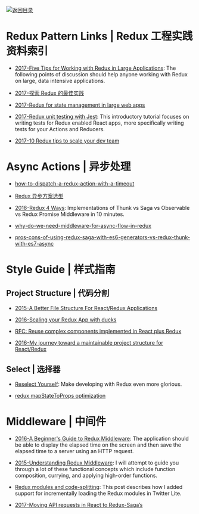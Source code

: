 [![返回目录](https://user-images.githubusercontent.com/5803001/38079637-ff0abcf0-3371-11e8-9b76-ad651620afc7.jpg)](https://github.com/wxyyxc1992/Awesome-Lists)

# Redux Pattern Links | Redux 工程实践资料索引

- [2017-Five Tips for Working with Redux in Large Applications](https://parg.co/bIi): The following points of discussion should help anyone working with Redux on large, data intensive applications.

- [2017-探索 Redux 的最佳实践](http://mp.weixin.qq.com/s/DyUSg_J6t1C43PDJZi8GuQ)

- [2017-Redux for state management in large web apps](https://www.mapbox.com/blog/redux-for-state-management-in-large-web-apps/)

- [2017-Redux unit testing with Jest](https://medium.com/@btg5679/redux-unit-testing-with-jest-f3a18f387f75): This introductory tutorial focuses on writing tests for Redux enabled React apps, more specifically writing tests for your Actions and Reducers.

- [2017-10 Redux tips to scale your dev team](https://blog.matters.tech/10-redux-tips-from-the-trenches-55e06ed1c0a8)

# Async Actions | 异步处理

- [how-to-dispatch-a-redux-action-with-a-timeout](http://stackoverflow.com/questions/35411423/how-to-dispatch-a-redux-action-with-a-timeout/35415559#35415559)

* [Redux 异步方案选型](https://zhuanlan.zhihu.com/p/24337401)

* [2018-Redux 4 Ways](https://medium.com/react-native-training/redux-4-ways-95a130da0cdc#.xpa7z9ufe): Implementations of Thunk vs Saga vs Observable vs Redux Promise Middleware in 10 minutes.

- [why-do-we-need-middleware-for-async-flow-in-redux](http://stackoverflow.com/questions/34570758/why-do-we-need-middleware-for-async-flow-in-redux/34623840#34623840)

- [pros-cons-of-using-redux-saga-with-es6-generators-vs-redux-thunk-with-es7-async](http://stackoverflow.com/questions/34930735/pros-cons-of-using-redux-saga-with-es6-generators-vs-redux-thunk-with-es7-async)

# Style Guide | 样式指南

## Project Structure | 代码分割

- [2015-A Better File Structure For React/Redux Applications](http://marmelab.com/blog/2015/12/17/react-directory-structure.html)

- [2016-Scaling your Redux App with ducks](https://medium.com/@alexnm/scaling-your-redux-app-with-ducks-6115955638be#.r2wzfzmsv)

- [RFC: Reuse complex components implemented in React plus Redux ](https://github.com/reactjs/react-redux/issues/278)

- [2016-My journey toward a maintainable project structure for React/Redux](https://parg.co/Ylm)

## Select | 选择器

- [Reselect Yourself](https://parg.co/UXG): Make developing with Redux even more glorious.

- [redux mapStateToProps optimization](https://medium.com/@cvetanov/redux-mapstatetoprops-optimization-5880078a8a7a)

# Middleware | 中间件

- [2016-A Beginner's Guide to Redux Middleware](https://parg.co/U9T): The application should be able to display the elapsed time on the screen and then save the elapsed time to a server using an HTTP request.

- [2015-Understanding Redux Middleware](https://medium.com/@meagle/understanding-87566abcfb7a): I will attempt to guide you through a lot of these functional concepts which include function composition, currying, and applying high-order functions.

- [Redux modules and code-splitting](http://nicolasgallagher.com/redux-modules-and-code-splitting/): This post describes how I added support for incrementally loading the Redux modules in Twitter Lite.

- [2017-Moving API requests in React to Redux-Saga’s](https://hackernoon.com/moving-api-requests-to-redux-saga-21780f49cbc8)
